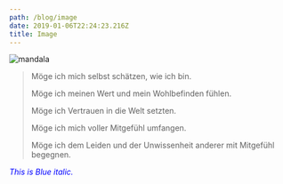 ```yaml
---
path: /blog/image
date: 2019-01-06T22:24:23.216Z
title: Image
---
```

![mandala](/assets/fotolia_57295301_xxl_rosa_01.jpg "mandalala")

> Möge ich mich selbst schätzen, wie ich bin.
>
> Möge ich meinen Wert und mein Wohlbefinden fühlen.
>
> Möge ich Vertrauen in die Welt setzten.
>
> Möge ich mich voller Mitgefühl umfangen.
>
> Möge ich dem Leiden und der Unwissenheit anderer mit Mitgefühl begegnen.

<span style="color:blue">*This is Blue italic.*</span>



>
